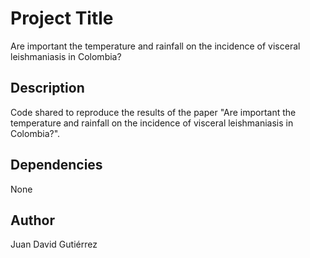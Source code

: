 # Project Title

Are important the temperature and rainfall on the incidence of visceral leishmaniasis in Colombia?

## Description

Code shared to reproduce the results of the paper "Are important the temperature and rainfall on the incidence of visceral leishmaniasis in Colombia?". 


## Dependencies

None


## Author

Juan David Gutiérrez  
